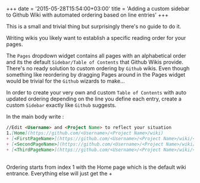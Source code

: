 +++
date = '2015-05-28T15:54:00+03:00'
title = 'Adding a custom sidebar to Github Wiki with automated ordering based on line entries'
+++

This is a small and trivial thing but surprisingly there's no guide to do it.

Writing wikis you likely want to establish a specific reading order for your pages.

The `Pages` dropdown widget contains all pages with an alphabetical order and its the default `Sidebar/Table of Contents` that Github Wikis provide. There's no ready solution to custom ordering by `Github` wikis. Even though something like reordering by dragging Pages around in the Pages widget would be trivial for the `Github` wizards to make...

In order to create your very own and custom `Table of Contents` with auto updated ordering depending on the line you define each entry, create a custom `Sidebar` exactly like `Github` suggests.

In the main body write :
```markdown
//Edit <Username> and <Project Name> to reflect your situation
1.[Home](https://github.com/<Username>/<Project Name>/wiki)
+ [<FirstPageName>](https://github.com/<Username>/<Project Name>/wiki/<FirstPageName>)
+ [<SecondPageName>](https://github.com/<Username>/<Project Name>/wiki/<SecondPageName>)
+ [<ThirdPageName>](https://github.com/<Username>/<Project Name>/wiki/<ThirdPageName>)
```
<br/>
Ordering starts from index 1 with the Home page which is the default wiki entrance. Everything else will just get the +